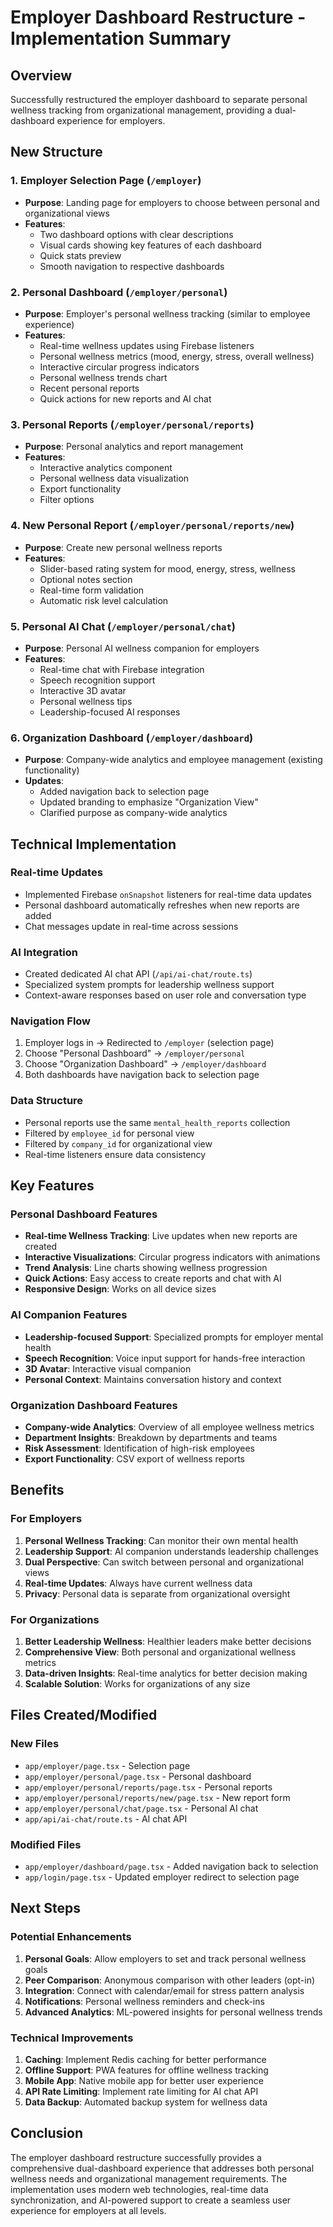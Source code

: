 # Employer Dashboard Restructure - Implementation Summary

## Overview
Successfully restructured the employer dashboard to separate personal wellness tracking from organizational management, providing a dual-dashboard experience for employers.

## New Structure

### 1. Employer Selection Page (`/employer`)
- **Purpose**: Landing page for employers to choose between personal and organizational views
- **Features**:
  - Two dashboard options with clear descriptions
  - Visual cards showing key features of each dashboard
  - Quick stats preview
  - Smooth navigation to respective dashboards

### 2. Personal Dashboard (`/employer/personal`)
- **Purpose**: Employer's personal wellness tracking (similar to employee experience)
- **Features**:
  - Real-time wellness updates using Firebase listeners
  - Personal wellness metrics (mood, energy, stress, overall wellness)
  - Interactive circular progress indicators
  - Personal wellness trends chart
  - Recent personal reports
  - Quick actions for new reports and AI chat

### 3. Personal Reports (`/employer/personal/reports`)
- **Purpose**: Personal analytics and report management
- **Features**:
  - Interactive analytics component
  - Personal wellness data visualization
  - Export functionality
  - Filter options

### 4. New Personal Report (`/employer/personal/reports/new`)
- **Purpose**: Create new personal wellness reports
- **Features**:
  - Slider-based rating system for mood, energy, stress, wellness
  - Optional notes section
  - Real-time form validation
  - Automatic risk level calculation

### 5. Personal AI Chat (`/employer/personal/chat`)
- **Purpose**: Personal AI wellness companion for employers
- **Features**:
  - Real-time chat with Firebase integration
  - Speech recognition support
  - Interactive 3D avatar
  - Personal wellness tips
  - Leadership-focused AI responses

### 6. Organization Dashboard (`/employer/dashboard`)
- **Purpose**: Company-wide analytics and employee management (existing functionality)
- **Updates**:
  - Added navigation back to selection page
  - Updated branding to emphasize "Organization View"
  - Clarified purpose as company-wide analytics

## Technical Implementation

### Real-time Updates
- Implemented Firebase `onSnapshot` listeners for real-time data updates
- Personal dashboard automatically refreshes when new reports are added
- Chat messages update in real-time across sessions

### AI Integration
- Created dedicated AI chat API (`/api/ai-chat/route.ts`)
- Specialized system prompts for leadership wellness support
- Context-aware responses based on user role and conversation type

### Navigation Flow
1. Employer logs in → Redirected to `/employer` (selection page)
2. Choose "Personal Dashboard" → `/employer/personal`
3. Choose "Organization Dashboard" → `/employer/dashboard`
4. Both dashboards have navigation back to selection page

### Data Structure
- Personal reports use the same `mental_health_reports` collection
- Filtered by `employee_id` for personal view
- Filtered by `company_id` for organizational view
- Real-time listeners ensure data consistency

## Key Features

### Personal Dashboard Features
- **Real-time Wellness Tracking**: Live updates when new reports are created
- **Interactive Visualizations**: Circular progress indicators with animations
- **Trend Analysis**: Line charts showing wellness progression
- **Quick Actions**: Easy access to create reports and chat with AI
- **Responsive Design**: Works on all device sizes

### AI Companion Features
- **Leadership-focused Support**: Specialized prompts for employer mental health
- **Speech Recognition**: Voice input support for hands-free interaction
- **3D Avatar**: Interactive visual companion
- **Personal Context**: Maintains conversation history and context

### Organization Dashboard Features
- **Company-wide Analytics**: Overview of all employee wellness metrics
- **Department Insights**: Breakdown by departments and teams
- **Risk Assessment**: Identification of high-risk employees
- **Export Functionality**: CSV export of wellness reports

## Benefits

### For Employers
1. **Personal Wellness Tracking**: Can monitor their own mental health
2. **Leadership Support**: AI companion understands leadership challenges
3. **Dual Perspective**: Can switch between personal and organizational views
4. **Real-time Updates**: Always have current wellness data
5. **Privacy**: Personal data is separate from organizational oversight

### For Organizations
1. **Better Leadership Wellness**: Healthier leaders make better decisions
2. **Comprehensive View**: Both personal and organizational wellness metrics
3. **Data-driven Insights**: Real-time analytics for better decision making
4. **Scalable Solution**: Works for organizations of any size

## Files Created/Modified

### New Files
- `app/employer/page.tsx` - Selection page
- `app/employer/personal/page.tsx` - Personal dashboard
- `app/employer/personal/reports/page.tsx` - Personal reports
- `app/employer/personal/reports/new/page.tsx` - New report form
- `app/employer/personal/chat/page.tsx` - Personal AI chat
- `app/api/ai-chat/route.ts` - AI chat API

### Modified Files
- `app/employer/dashboard/page.tsx` - Added navigation back to selection
- `app/login/page.tsx` - Updated employer redirect to selection page

## Next Steps

### Potential Enhancements
1. **Personal Goals**: Allow employers to set and track personal wellness goals
2. **Peer Comparison**: Anonymous comparison with other leaders (opt-in)
3. **Integration**: Connect with calendar/email for stress pattern analysis
4. **Notifications**: Personal wellness reminders and check-ins
5. **Advanced Analytics**: ML-powered insights for personal wellness trends

### Technical Improvements
1. **Caching**: Implement Redis caching for better performance
2. **Offline Support**: PWA features for offline wellness tracking
3. **Mobile App**: Native mobile app for better user experience
4. **API Rate Limiting**: Implement rate limiting for AI chat API
5. **Data Backup**: Automated backup system for wellness data

## Conclusion

The employer dashboard restructure successfully provides a comprehensive dual-dashboard experience that addresses both personal wellness needs and organizational management requirements. The implementation uses modern web technologies, real-time data synchronization, and AI-powered support to create a seamless user experience for employers at all levels.
